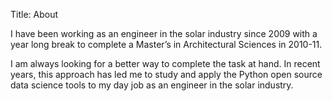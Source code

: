 Title: About

I have been working as an engineer in the solar industry since 2009 with a year long break to complete a Master’s in Architectural Sciences in 2010-11.

I am always looking for a better way to complete the task at hand. In recent years, this approach has led me to study and apply the Python open source data science tools to my day job as an engineer in the solar industry.